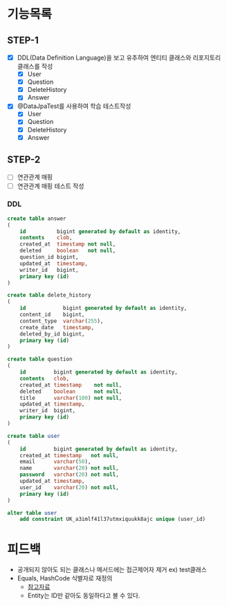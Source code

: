 # 기능목록

## STEP-1

- [x] DDL(Data Definition Language)을 보고 유추하여 엔티티 클래스와 리포지토리 클래스를 작성
    - [x] User
    - [x] Question
    - [x] DeleteHistory
    - [x] Answer
- [x] @DataJpaTest를 사용하여 학습 테스트작성
    - [x] User
    - [x] Question
    - [x] DeleteHistory
    - [x] Answer

## STEP-2

- [ ] 연관관계 매핑
- [ ] 연관관계 매핑 테스트 작성

### DDL

```SQL
create table answer
(
    id          bigint generated by default as identity,
    contents    clob,
    created_at  timestamp not null,
    deleted     boolean   not null,
    question_id bigint,
    updated_at  timestamp,
    writer_id   bigint,
    primary key (id)
)
```

```SQL
create table delete_history
(
    id            bigint generated by default as identity,
    content_id    bigint,
    content_type  varchar(255),
    create_date   timestamp,
    deleted_by_id bigint,
    primary key (id)
)
```

```SQL
create table question
(
    id         bigint generated by default as identity,
    contents   clob,
    created_at timestamp    not null,
    deleted    boolean      not null,
    title      varchar(100) not null,
    updated_at timestamp,
    writer_id  bigint,
    primary key (id)
)
```

```SQL
create table user
(
    id         bigint generated by default as identity,
    created_at timestamp   not null,
    email      varchar(50),
    name       varchar(20) not null,
    password   varchar(20) not null,
    updated_at timestamp,
    user_id    varchar(20) not null,
    primary key (id)
)

alter table user
    add constraint UK_a3imlf41l37utmxiquukk8ajc unique (user_id)
```


# 피드백
- 공개되지 않아도 되는 클래스나 메서드에는 접근제어자 제거 ex) test클래스
- Equals, HashCode 식별자로 재정의
  - [참고자료](https://jwkim96.tistory.com/256)
  - Entity는 ID만 같아도 동일하다고 볼 수 있다.
